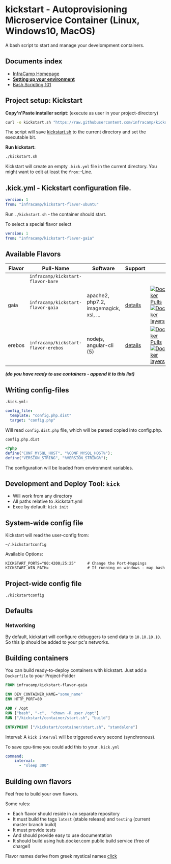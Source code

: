 # kickstart - Autoprovisioning Microservice Container (Linux, Windows10, MacOS)

A bash script to start and manage your develompment containers.

## Documents index

- [InfraCamp Homepage](http://infracamp.org)
- [**Setting up your environment**](doc/installing.md)
- [Bash Scripting 101](doc/bash_scripting101.md)

## Project setup: Kickstart

**Copy'n'Paste installer script**: (execute as user in your project-directory)
```bash
curl -o kickstart.sh "https://raw.githubusercontent.com/infracamp/kickstart/master/dist/kickstart.sh" && chmod +x kickstart.sh
```

The script will save [kickstart.sh](https://raw.githubusercontent.com/infracamp/kickstart/master/dist/kickstart.sh) to the
current directory and set the executable bit.

**Run kickstart:**
```bash
./kickstart.sh
```

Kickstart will create an empty `.kick.yml` file in the current directory. You might want to edit
at least the `from:`-Line.


## .kick.yml - Kickstart configuration file.

```yaml
version: 1
from: "infracamp/kickstart-flavor-ubuntu"
```

Run `./kickstart.sh` - the container should start.

To select a special flavor select

```yaml
version: 1
from: "infracamp/kickstart-flavor-gaia"
```


## Available Flavors

| Flavor  | Pull-Name                          | Software                                    | Support                      |    |
|---------|------------------------------------|---------------------------------------------|------------------------------|----|
|         | `infracamp/kickstart-flavor-bare`   | <base container>                            |                              | |
| gaia    | `infracamp/kickstart-flavor-gaia`   | apache2, php7.2, imagemagick, xsl, ...      | [details](https://github.com/infracamp/kickstart-flavor-gaia/blob/master/README.md)    | [![Docker Pulls](https://img.shields.io/docker/pulls/infracamp/kickstart-flavor-gaia.svg)](https://hub.docker.com/r/infracamp/kickstart-flavor-gaia/) [![Docker layers](https://images.microbadger.com/badges/image/infracamp/kickstart-flavor-gaia.svg)](https://microbadger.com/images/infracamp/kickstart-flavor-gaia) |
| erebos  | `infracamp/kickstart-flavor-erebos` | nodejs, angular-cli (5)                     | [details](https://github.com/infracamp/kickstart-flavor-erebos/blob/master/README.md)  | [![Docker Pulls](https://img.shields.io/docker/pulls/infracamp/kickstart-flavor-erebos.svg)](https://hub.docker.com/r/infracamp/kickstart-flavor-erebos/) [![Docker layers](https://images.microbadger.com/badges/image/infracamp/kickstart-flavor-erebos.svg)](https://microbadger.com/images/infracamp/kickstart-flavor-erebos) |

___(do you have ready to use containers - append it to this list)___

## Writing config-files

`.kick.yml:`
```yaml
config_file:
  template: "config.php.dist"
  target: "config.php"
```

Will read `config.dist.php` file, which will be parsed copied into config.php.

`config.php.dist`
```php
<?php
define("CONF_MYSQL_HOST", "%CONF_MYSQL_HOST%");
define("VERSION_STRING", "%VERSION_STRING%");
```

The configuration will be loaded from environment variables.


## Development and Deploy Tool: `kick`

- Will work from any directory
- All paths relative to .kickstart.yml
- Exec by default: `kick init`

## System-wide config file

Kickstart will read the user-config from:
```
~/.kickstartconfig
```

Available Options:

```
KICKSTART_PORTS="80:4200;25:25"     # Change the Port-Mappings
KICKSTART_WIN_PATH=                 # If running on windows - map bash 
```

## Project-wide config file

```
./kickstartconfig
```


## Defaults

### Networking

By default, kickstart will configure debuggers to send data to `10.10.10.10`. So 
this ip should be added to your pc's networks.


## Building containers

You can build ready-to-deploy containers with kickstart. Just add a `Dockerfile`
to your Project-Folder

```dockerfile
FROM infracamp/kickstart-flavor-gaia

ENV DEV_CONTAINER_NAME="some_name"
ENV HTTP_PORT=80

ADD / /opt
RUN ["bash", "-c",  "chown -R user /opt"]
RUN ["/kickstart/container/start.sh", "build"]

ENTRYPOINT ["/kickstart/container/start.sh", "standalone"]
```

Interval: A `kick interval` will be triggered every second (synchronous).

To save cpu-time you could add this to your `.kick.yml`
```yaml
command:
    interval:
      - "sleep 300"

```

## Building own flavors

Feel free to build your own flavors.

Some rules:

- Each flavor should reside in an separate repository
- It must build the tags `latest` (stable release) and `testing` (current master branch build)
- It must provide tests
- And should provide easy to use documentation
- It should build using hub.docker.com public build service (free of charge!)

Flavor names derive from greek mystical names [click](https://de.wikipedia.org/wiki/Griechische_Mythologie)